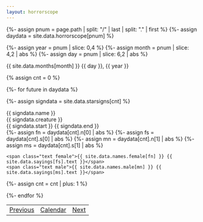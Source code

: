 ```yaml
---
layout: horrorscope
---
```


{%- assign pnum = page.path | split: "/" | last | split: "." | first %}
{%- assign daydata = site.data.horrorscope[pnum] %}

{%- assign year = pnum | slice: 0,4 %}
{%- assign month = pnum | slice: 4,2 | abs %}
{%- assign day = pnum | slice: 6,2 | abs %}

<div class="width_100 date_container">
<span class="date">{{ site.data.months[month] }} {{ day }}, {{ year }}</span>
</div>

{% assign cnt = 0 %}

{%- for future in daydata %}

{%- assign signdata = site.data.starsigns[cnt] %}

<div class="starsign width_100">
  <div class="title width_100">
    <span class="name row">{{ signdata.name }}</span>
    <div class="row">
      <span class="creature">{{ signdata.creature }}</span>
      <div class="dates">
        <span class="from_date">{{ signdata.start }}</span>
        <span class="end_date">{{ signdata.end }}</span>
      </div>
    </div>
  </div>

  <div class="body">
  {%- assign fn = daydata[cnt].n[0] | abs %}
  {%- assign fs = daydata[cnt].s[0] | abs %}
  {%- assign mn = daydata[cnt].n[1] | abs %}
  {%- assign ms = daydata[cnt].s[1] | abs %}

    <span class="text female">{{ site.data.names.female[fn] }} {{ site.data.sayings[fs].text }}</span>
    <span class="text male">{{ site.data.names.male[mn] }} {{ site.data.sayings[ms].text }}</span>
  </div>
</div>

{%- assign cnt = cnt | plus: 1 %}

{%- endfor %}
<table class='nav_links'><tr><td class='prev_link'><a href='20211230'>Previous</a></td><td class='calendar_link'><a href='/horrorscope'>Calendar</a></td><td class='next_day'><a href='20220101'>Next</a></td></tr></table>
